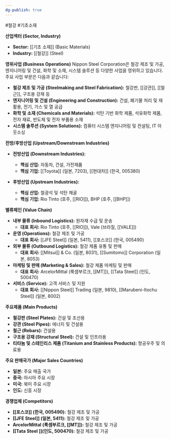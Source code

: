 ```yaml
---
dg-publish: true
---
```

#철강 #기초소재 


**산업섹터 (Sector, Industry)**

- **Sector:** [[기초 소재]] (Basic Materials)
- **Industry:** [[철강]] (Steel)

**영위사업 (Business Operations)** Nippon Steel Corporation은 철강 제조 및 가공, 엔지니어링 및 건설, 화학 및 소재, 시스템 솔루션 등 다양한 사업을 영위하고 있습니다. 주요 사업 부문은 다음과 같습니다:

- **철강 제조 및 가공 (Steelmaking and Steel Fabrication):** 철강판, [[강관]], [[철근]], 구조용 강재 등
- **엔지니어링 및 건설 (Engineering and Construction):** 건설, 폐기물 처리 및 재활용, 전기, 가스 및 열 공급
- **화학 및 소재 (Chemicals and Materials):** 석탄 기반 화학 제품, 석유화학 제품, 전자 재료, 반도체 및 전자 부품용 소재
- **시스템 솔루션 (System Solutions):** 컴퓨터 시스템 엔지니어링 및 컨설팅, IT 아웃소싱

**전방/후방산업 (Upstream/Downstream Industries)**

- **전방산업 (Downstream Industries):**
    - **핵심 산업:** 자동차, 건설, 가전제품
    - **핵심 기업:** [[Toyota]] (일본, 7203), [[현대차]] (한국, 005380)
      
-  **후방산업 (Upstream Industries):**
    - **핵심 산업:** 철광석 및 석탄 채굴
    - **핵심 기업:** Rio Tinto (호주, [[RIO]]), BHP (호주, [[BHP]])

**밸류체인 (Value Chain)**

- **내부 물류 (Inbound Logistics):** 원자재 수급 및 운송
    - **대표 회사:** Rio Tinto (호주, [[RIO]]), Vale (브라질, [[VALE]])
- **운영 (Operations):** 철강 제조 및 가공
    - **대표 회사:** [[JFE Steel]] (일본, 5411), [[포스코]] (한국, 005490)
- **외부 물류 (Outbound Logistics):** 철강 제품 유통 및 판매
    - **대표 회사:** [[Mitsui]] & Co. (일본, 8031), [[Sumitomo]] Corporation (일본, 8053)
- **마케팅 및 판매 (Marketing & Sales):** 철강 제품 마케팅 및 판매
    - **대표 회사:** ArcelorMittal (룩셈부르크, [[MT]]), [[Tata Steel]] (인도, 500470)
- **서비스 (Service):** 고객 서비스 및 지원
    - **대표 회사:** [[Nippon Steel]] Trading (일본, 9810), [[Marubeni-Itochu Steel]] (일본, 8002)

**주요제품 (Main Products)**

- **철강판 (Steel Plates):** 건설 및 조선용
- **강관 (Steel Pipes):** 에너지 및 건설용
- **철근 (Rebars):** 건설용
- **구조용 강재 (Structural Steel):** 건설 및 인프라용
- **티타늄 및 스테인리스 제품 (Titanium and Stainless Products):** 항공우주 및 의료용

**주요 판매국가 (Major Sales Countries)**

- **일본:** 주요 매출 국가
- **중국:** 아시아 주요 시장
- **미국:** 북미 주요 시장
- **인도:** 신흥 시장

**경쟁업체 (Competitors)**

- **[[포스코]] (한국, 005490):** 철강 제조 및 가공
- **[[JFE Steel]] (일본, 5411):** 철강 제조 및 가공
- **ArcelorMittal (룩셈부르크, [[MT]]):** 철강 제조 및 가공
- **[[Tata Steel ]](인도, 500470):** 철강 제조 및 가공